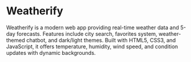 # Weatherify
Weatherify is a modern web app providing real-time weather data and 5-day forecasts. Features include city search, favorites system, weather-themed chatbot, and dark/light themes. Built with HTML5, CSS3, and JavaScript, it offers temperature, humidity, wind speed, and condition updates with dynamic backgrounds.
